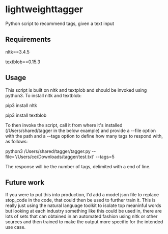 # lightweighttagger
Python script to recommend tags, given a text input

## Requirements
nltk==3.4.5

textblob==0.15.3

## Usage
This script is built on nltk and textplob and should be invoked using python3. To install nltk and textblob:

pip3 install nltk


pip3 install textblob

To then invoke the script, call it from where it's installed (/Users/shared/tagger in the below example) and provide a --file option with the path and a --tags option to define how many tags to respond with, as follows:


python3 /Users/shared/tagger/tagger.py --file='/Users/ce/Downloads/tagger/test.txt' --tags=5


The response will be the number of tags, delimited with a end of line. 


## Future work
If you were to put this into production, I'd add a model json file to replace stop_code in the code, that could then be used to further train it. This is really just using the natural language toolkit to isolate top meaninful words but looking at each industry something like this could be used in, there are lots of sets that can obtained in an automated fashion using nltk or other sources and then trained to make the output more specific for the intended use case. 
